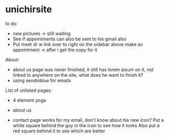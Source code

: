 # unichirsite

to do:
- new pictures -> still waiting
- See if appointments can also be sent to his gmail also
- Put meet dr w link over to right on the sidebar above make an appointment -> after i get the copy for it

About:
- about us page was never finished, it still has lorem ipsum on it, not linked to anywhere on the site, what does he want to finish it?
- using sendinblue for emails

List of unlisted pages:
- 4 element yoga
- about us

- contact page works for my email, don't know about his
new icon?
Put a white square behind the guy in the icon to see how it looks
Also put a red square behind it to see which are better
